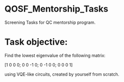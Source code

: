 # QOSF_Mentorship_Tasks
Screening Tasks for QC mentorship program.

# Task objective: 

Find the lowest eigenvalue of the following matrix:

[1 0 0 0; 
0 0 -1 0;
0 -1 0 0; 
0 0 0 1]

using VQE-like circuits, created by yourself from scratch.
